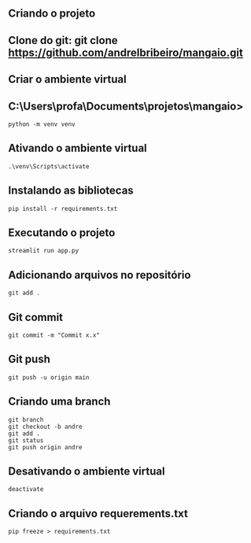 
```

```
## Criando o projeto

## Clone do git: git clone https://github.com/andrelbribeiro/mangaio.git

## Criar o ambiente virtual

## C:\Users\profa\Documents\projetos\mangaio>

```
python -m venv venv

```
## Ativando o ambiente virtual

```
.\venv\Scripts\activate

```

## Instalando as bibliotecas

```
pip install -r requirements.txt

```

## Executando o projeto

```
streamlit run app.py

```

## Adicionando arquivos no repositório

```
git add .

```

## Git commit

```
git commit -m "Commit x.x"

```

## Git push

```
git push -u origin main

```
## Criando uma branch

```
git branch
git checkout -b andre
git add .
git status
git push origin andre

```

## Desativando o ambiente virtual

```
deactivate

```

## Criando o arquivo requerements.txt

```
pip freeze > requirements.txt

```
